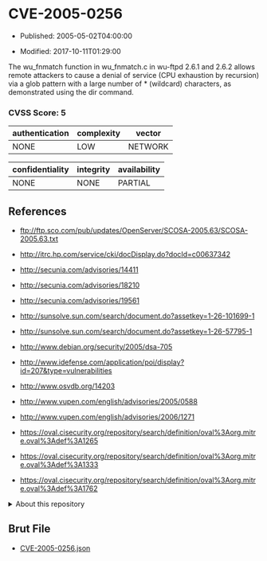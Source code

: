 # CVE-2005-0256

- Published: 2005-05-02T04:00:00

- Modified: 2017-10-11T01:29:00

The wu_fnmatch function in wu_fnmatch.c in wu-ftpd 2.6.1 and 2.6.2 allows remote attackers to cause a denial of service (CPU exhaustion by recursion) via a glob pattern with a large number of * (wildcard) characters, as demonstrated using the dir command.

### CVSS Score: **5**

| authentication | complexity | vector |
| --- | --- | --- |
| NONE | LOW | NETWORK |

| confidentiality | integrity | availability |
| --- | --- | --- |
| NONE | NONE | PARTIAL |

## References

* ftp://ftp.sco.com/pub/updates/OpenServer/SCOSA-2005.63/SCOSA-2005.63.txt

* http://itrc.hp.com/service/cki/docDisplay.do?docId=c00637342

* http://secunia.com/advisories/14411

* http://secunia.com/advisories/18210

* http://secunia.com/advisories/19561

* http://sunsolve.sun.com/search/document.do?assetkey=1-26-101699-1

* http://sunsolve.sun.com/search/document.do?assetkey=1-26-57795-1

* http://www.debian.org/security/2005/dsa-705

* http://www.idefense.com/application/poi/display?id=207&type=vulnerabilities

* http://www.osvdb.org/14203

* http://www.vupen.com/english/advisories/2005/0588

* http://www.vupen.com/english/advisories/2006/1271

* https://oval.cisecurity.org/repository/search/definition/oval%3Aorg.mitre.oval%3Adef%3A1265

* https://oval.cisecurity.org/repository/search/definition/oval%3Aorg.mitre.oval%3Adef%3A1333

* https://oval.cisecurity.org/repository/search/definition/oval%3Aorg.mitre.oval%3Adef%3A1762

<details>
<summary>About this repository</summary> 

  This repository is part of the project [Live Hack CVE](https://github.com/Live-Hack-CVE). Main website can be found [www.live-hack.org](https://www.live-hack.org) 
  
  Made by [Sn0wAlice](https://github.com/Sn0wAlice) for the people that care about security and need to have a feed of the latest CVEs. Hope you enjoy it, don't forget to star the repo and follow me on [Twitter](https://twitter.com/Sn0wAlice) and [Github](https://github.com/Sn0wAlice). And that is my [personnal website](https://www.alice-snow.me/)

  - [Home Page](https://github.com/Live-Hack-CVE)
  - [Framework](https://github.com/Live-Hack-CVE/cve-framework)
  - [CVE database](https://github.com/Live-Hack-CVE/full_database)
  - [Changelog](https://github.com/Live-Hack-CVE/Changelog)
</details>

## Brut File

* [CVE-2005-0256.json](https://raw.githubusercontent.com/Live-Hack-CVE/full_database/main/cves/2005/CVE-2005-0256.json)

